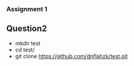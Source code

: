 ### Assignment 1 

## Question2

- mkdir test
- cd test/
- git clone https://github.com/dnflahzk/test.git
